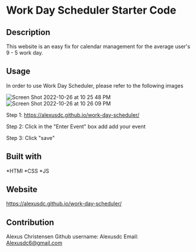 # Work Day Scheduler Starter Code
## Description 
This website is an easy fix for calendar management for the average user's 9 - 5 work day.

## Usage 
In order to use Work Day Scheduler, please refer to the following images 

![Screen Shot 2022-10-26 at 10 25 48 PM](https://user-images.githubusercontent.com/106570615/198199251-2d76950b-be1b-49f6-8c4e-0d70c7730d95.png)
![Screen Shot 2022-10-26 at 10 26 09 PM](https://user-images.githubusercontent.com/106570615/198199258-28d69dbc-fbe3-4856-857c-a3b29d5c60a3.png)


Step 1: https://alexusdc.github.io/work-day-scheduler/

Step 2: Click in the "Enter Event" box add add your event 

Step 3: Click "save"

## Built with 
*HTMl
*CSS
*JS

## Website 
https://alexusdc.github.io/work-day-scheduler/

## Contribution 
Alexus Christensen 
Github username: Alexusdc
Email: Alexusdc6@gmail.com